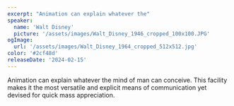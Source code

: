 ```yaml
---
excerpt: "Animation can explain whatever the"
speaker:
  name: 'Walt Disney'
  picture: '/assets/images/Walt_Disney_1946_cropped_100x100.JPG'
ogImage:
  url: '/assets/images/Walt_Disney_1964_cropped_512x512.jpg'
color: '#2cf48d'
releaseDate: '2024-02-15'
---
```

Animation can explain whatever the mind of man can conceive. This facility makes it the most versatile and explicit means of communication yet devised for quick mass appreciation.
